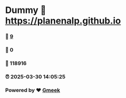 # Dummy :link: https://planenalp.github.io 
### :page_facing_up: [9](https://planenalp.github.io/tag.html) 
### :speech_balloon: 0 
### :hibiscus: 118916 
### :alarm_clock: 2025-03-30 14:05:25 
### Powered by :heart: [Gmeek](https://github.com/Meekdai/Gmeek)

